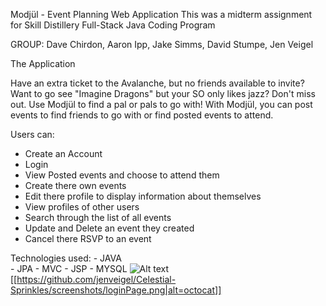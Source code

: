 Modjül  - Event Planning Web Application
This was a midterm assignment for Skill Distillery Full-Stack Java Coding Program

GROUP: Dave Chirdon, Aaron Ipp, Jake Simms, David Stumpe, Jen Veigel

The Application

Have an extra ticket to the Avalanche, but no friends available to invite? Want to go see "Imagine Dragons" but your SO only likes jazz? Don't miss out. Use Modjül to find a pal or pals to go with! With Modjül, you can post events to find friends to go with or find posted events to attend.

Users can:
 - Create an Account
 - Login
 - View Posted events and choose to attend them
 - Create there own events
 - Edit there profile to display information about themselves
 - View profiles of other users
 - Search through the list of all events
 - Update and Delete an event they created
 - Cancel there RSVP to an event

Technologies used:
	- JAVA		
	- JPA
	- MVC
	- JSP
	- MYSQL
	![Alt text](screenshots/loginPage.png)
 [[https://github.com/jenveigel/Celestial-Sprinkles/screenshots/loginPage.png|alt=octocat]]
